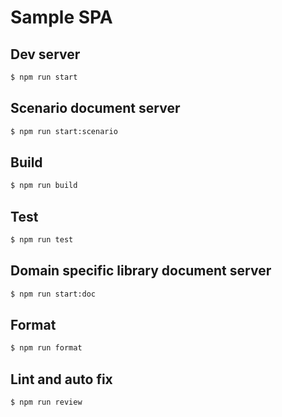 # Sample SPA

## Dev server

```sh
$ npm run start
```

## Scenario document server

```sh
$ npm run start:scenario
```

## Build

```sh
$ npm run build
```

## Test

```sh
$ npm run test
```

## Domain specific library document server

```sh
$ npm run start:doc
```

## Format

```sh
$ npm run format
```

## Lint and auto fix

```sh
$ npm run review
```
